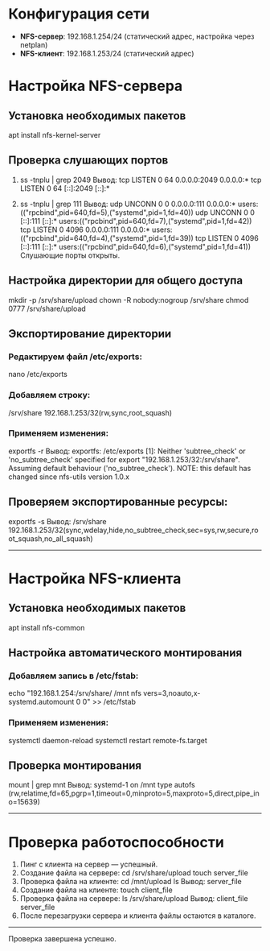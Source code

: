 

# Конфигурация сети
- **NFS-сервер**: 192.168.1.254/24 (статический адрес, настройка через netplan)
- **NFS-клиент**: 192.168.1.253/24 (статический адрес)

# Настройка NFS-сервера

## Установка необходимых пакетов
apt install nfs-kernel-server

## Проверка слушающих портов
1.	ss -tnplu | grep 2049
Вывод:
tcp LISTEN 0 64 0.0.0.0:2049 0.0.0.0:*
tcp LISTEN 0 64 [::]:2049 [::]:*

2.	ss -tnplu | grep 111
Вывод:
udp UNCONN 0 0 0.0.0.0:111 0.0.0.0:*
users:(("rpcbind",pid=640,fd=5),("systemd",pid=1,fd=40))
udp UNCONN 0 0 [::]:111 [::]:*
users:(("rpcbind",pid=640,fd=7),("systemd",pid=1,fd=42))
tcp LISTEN 0 4096 0.0.0.0:111 0.0.0.0:*
users:(("rpcbind",pid=640,fd=4),("systemd",pid=1,fd=39))
tcp LISTEN 0 4096 [::]:111 [::]:*
users:(("rpcbind",pid=640,fd=6),("systemd",pid=1,fd=41))
Слушающие порты открыты.

## Настройка директории для общего доступа
mkdir -p /srv/share/upload
chown -R nobody:nogroup /srv/share
chmod 0777 /srv/share/upload

## Экспортирование директории
### Редактируем файл /etc/exports:
nano /etc/exports

### Добавляем строку:
/srv/share 192.168.1.253/32(rw,sync,root_squash)

### Применяем изменения:
exportfs -r
Вывод:
exportfs: /etc/exports [1]: Neither 'subtree_check' or 'no_subtree_check' specified for export "192.168.1.253/32:/srv/share".
Assuming default behaviour ('no_subtree_check').
NOTE: this default has changed since nfs-utils version 1.0.x

## Проверяем экспортированные ресурсы:
exportfs -s
Вывод:
/srv/share 192.168.1.253/32(sync,wdelay,hide,no_subtree_check,sec=sys,rw,secure,root_squash,no_all_squash)
________________________________________

# Настройка NFS-клиента
## Установка необходимых пакетов
apt install nfs-common

## Настройка автоматического монтирования
### Добавляем запись в /etc/fstab:
echo "192.168.1.254:/srv/share/ /mnt nfs vers=3,noauto,x-systemd.automount 0 0" >> /etc/fstab
### Применяем изменения:
systemctl daemon-reload
systemctl restart remote-fs.target

## Проверка монтирования
mount | grep mnt
Вывод:
systemd-1 on /mnt type autofs (rw,relatime,fd=65,pgrp=1,timeout=0,minproto=5,maxproto=5,direct,pipe_ino=15639)
________________________________________

# Проверка работоспособности
1.	Пинг с клиента на сервер — успешный.
2.	Создание файла на сервере:
cd /srv/share/upload
touch server_file
3.	Проверка файла на клиенте:
cd /mnt/upload
ls
Вывод:
server_file
4.	Создание файла на клиенте:
touch client_file
5.	Проверка файла на сервере:
ls /srv/share/upload
Вывод:
client_file server_file
6.	После перезагрузки сервера и клиента файлы остаются в каталоге.
________________________________________
Проверка завершена успешно.



